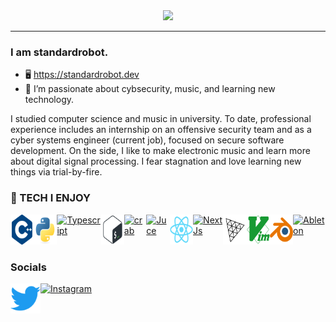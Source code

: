 <div id="header" align="center">
  <img src="https://avatars.githubusercontent.com/u/76852249?v=4" width="100"/>
</div>

---

### I am standardrobot.

- 🖥️ https://standardrobot.dev
- 🔭 I’m passionate about cybsecurity, music, and learning new technology. 

I studied computer science and music in university. To date, professional experience includes an internship on an offensive security team and as a cyber systems engineer (current job), focused on secure software development. On the side, I like to make electronic music and learn more about digital signal processing. I fear stagnation and love learning new things via trial-by-fire.

### :floppy_disk: TECH I ENJOY
<div style="display: flex;">
  <a href="https://isocpp.org/about"><img src="https://github.com/devicons/devicon/blob/master/icons/cplusplus/cplusplus-plain.svg" width="48" height="48" alt="CPlusPlus" /></a>
  <a href="https://www.python.org"><img src="https://github.com/devicons/devicon/blob/master/icons/python/python-original.svg" width="48" height="48" alt="Python" /></a>
  <a href="https://www.typescriptlang.org"><img src="https://raw.githubusercontent.com/danielcranney/readme-generator/main/public/icons/skills/typescript-colored.svg" width="48" height="48" alt="Typescript" /></a>  
<a href="https://www.gnu.org/software/bash/"><img src="https://github.com/devicons/devicon/blob/master/icons/bash/bash-original.svg" width="48" height="48" alt="Bash" /></a>
<a href="https://crablang.org"><img src="https://upload.wikimedia.org/wikipedia/commons/0/0f/Original_Ferris.svg" width="48" height="48" alt="crab" /></a>
<a href="https://juce.com"><img src="https://assets.juce.com/juce/JUCE_banner_github.png" width="48" height="48" alt="Juce" /></a>
  <a href="https://www.reactjs.org"><img src="https://github.com/devicons/devicon/blob/master/icons/react/react-original.svg" width="48" height="48" alt="React" /></a>
  <a href="https://www.nextjs.org"><img src="https://raw.githubusercontent.com/danielcranney/readme-generator/main/public/icons/skills/nextjs-colored-dark.svg" width="48" height="48" alt="NextJs" /></a>
  <a href="https://www.threejs.org"><img src="https://github.com/devicons/devicon/blob/master/icons/threejs/threejs-original.svg" width="48" height="48" alt="ThreeJs" /></a>
<a href="https://vim.org"><img src="https://github.com/devicons/devicon/blob/master/icons/vim/vim-plain.svg" width="48" height="48" alt="Vim" /></a>
<a href="https://blender.org"><img src="https://github.com/devicons/devicon/blob/master/icons/blender/blender-original.svg" width="48" height="48" alt="Blender" /></a>
<a href="https://ableton.com"><img src="https://avatars.githubusercontent.com/u/14052912?s=200&v=4" width="48" height="48" alt="Ableton" /></a>
</div>


### Socials
<div style="display: flex">
<a href="https://twitter.com/standard_robot"><img src="https://github.com/devicons/devicon/blob/master/icons/twitter/twitter-original.svg" width="48" height="48" alt="Twitter" /></a>
<a href="https://instagram.com/standardrobot.wav"><img src="https://upload.wikimedia.org/wikipedia/commons/9/95/Instagram_logo_2022.svg" width="48" height="48" alt="Instagram" /></a>
</div>
